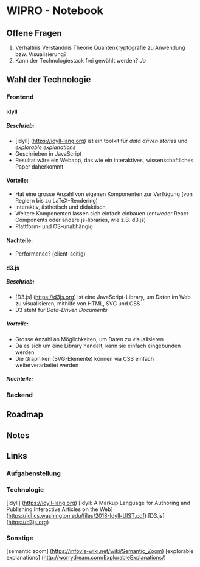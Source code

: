 # WIPRO - Notebook

## Offene Fragen

1. Verhältnis Verständnis Theorie Quantenkryptografie zu Anwendung bzw. Visualisierung?
2. Kann der Technologiestack frei gewählt werden? _Ja_

## Wahl der Technologie

### Frontend

#### idyll

##### Beschrieb:
* [idyll] (https://idyll-lang.org) ist ein toolkit für _data driven stories_ und _explorable explanations_
* Geschrieben in JavaScript
* Resultat wäre ein Webapp, das wie ein interaktives, wissenschaftliches Paper daherkommt

#### Vorteile:
* Hat eine grosse Anzahl von eigenen Komponenten zur Verfügung (von Reglern bis zu LaTeX-Rendering)
* Interaktiv, ästhetisch und didaktisch
* Weitere Komponenten lassen sich einfach einbauen (entweder React-Components oder andere js-libraries, wie z.B. d3.js)
* Plattform- und OS-unabhängig

#### Nachteile:
* Performance? (client-seitig)

#### d3.js

##### Beschrieb:
* [D3.js] (https://d3js.org) ist eine JavaScript-Library, um Daten im Web zu visualisieren, mithilfe von HTML, SVG und CSS
* D3 steht für _Data-Driven Documents_

##### Vorteile:
* Grosse Anzahl an Möglichkeiten, um Daten zu visualisieren
* Da es sich um eine Library handelt, kann sie einfach eingebunden werden
* Die Graphiken (SVG-Elemente) können via CSS einfach weiterverarbeitet werden

##### Nachteile:

### Backend

## Roadmap

## Notes

## Links

### Aufgabenstellung

### Technologie

[idyll] (https://idyll-lang.org)
[Idyll: A Markup Language for Authoring and Publishing Interactive Articles on the Web] (https://idl.cs.washington.edu/files/2018-Idyll-UIST.pdf)
[D3.js] (https://d3js.org)

### Sonstige

[semantic zoom] (https://infovis-wiki.net/wiki/Semantic_Zoom)
[explorable explanations] (http://worrydream.com/ExplorableExplanations/)